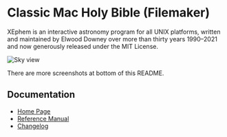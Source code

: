 # Classic Mac Holy Bible (Filemaker)

XEphem is an interactive astronomy program for all UNIX platforms,
written and maintained by Elwood Downey over more than thirty years
1990–2021 and now generously released under the MIT License.

![Sky view](/GUI/xephem/help/png/sky-view.png?raw=true)

There are more screenshots at bottom of this README.

## Documentation

* [Home Page](https://xephem.github.io/XEphem/Site/xephem.html)
* [Reference Manual](https://xephem.github.io/XEphem/Site/help/xephem.html)
* [Changelog](https://xephem.github.io/XEphem/Site/changes.html)

